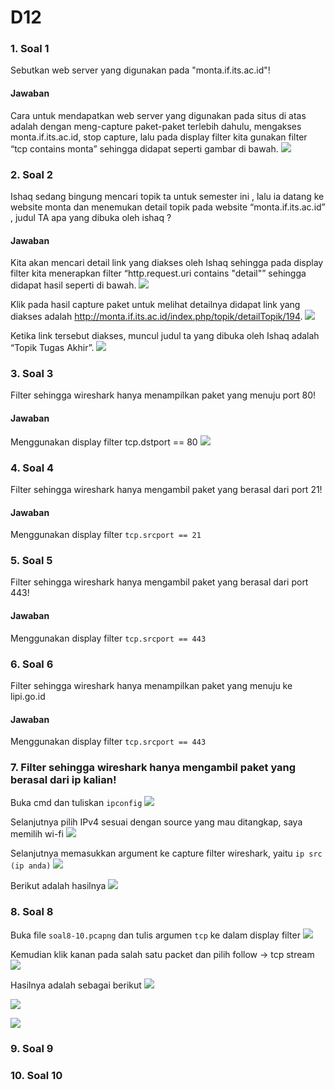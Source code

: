 # D12

### 1. Soal 1
Sebutkan web server yang digunakan pada "monta.if.its.ac.id"! 

#### Jawaban
Cara untuk mendapatkan web server yang digunakan pada situs di atas adalah dengan meng-capture paket-paket terlebih dahulu, mengakses monta.if.its.ac.id, stop capture, lalu pada display filter kita gunakan filter “tcp contains monta” sehingga didapat seperti gambar di bawah. 
![](pic/pic10.png)

### 2. Soal 2
Ishaq sedang bingung mencari topik ta untuk semester ini , lalu ia datang ke website monta dan menemukan detail topik pada website “monta.if.its.ac.id” , judul TA apa yang dibuka oleh ishaq ?

#### Jawaban
Kita akan mencari detail link yang diakses oleh Ishaq sehingga pada display filter kita menerapkan filter “http.request.uri contains "detail"” sehingga didapat hasil seperti di bawah.
![](pic/pic11.png)

Klik pada hasil capture paket untuk melihat detailnya didapat link yang diakses adalah http://monta.if.its.ac.id/index.php/topik/detailTopik/194. 
![](pic/pic12.png)

Ketika link tersebut diakses, muncul judul ta yang dibuka oleh Ishaq adalah “Topik Tugas Akhir”.
![](pic/pic13.png)

### 3. Soal 3
Filter sehingga wireshark hanya menampilkan paket yang menuju port 80! 

#### Jawaban
Menggunakan display filter tcp.dstport == 80
![](pic/pic14.png)

### 4. Soal 4
Filter sehingga wireshark hanya mengambil paket yang berasal dari port 21!

#### Jawaban

Menggunakan display filter `tcp.srcport == 21`

### 5. Soal 5
Filter sehingga wireshark hanya mengambil paket yang berasal dari port 443!

#### Jawaban

Menggunakan display filter `tcp.srcport == 443`

### 6. Soal 6
Filter sehingga wireshark hanya menampilkan paket yang menuju ke lipi.go.id
#### Jawaban

Menggunakan display filter `tcp.srcport == 443`

### 7. Filter sehingga wireshark hanya mengambil paket yang berasal dari ip kalian!

Buka cmd dan tuliskan ` ipconfig ` 
![](pic/pic1.png)

Selanjutnya pilih IPv4 sesuai dengan source yang mau ditangkap, saya memilih wi-fi
![](pic/pic2.png)

Selanjutnya memasukkan argument ke capture filter wireshark, yaitu ` ip src (ip anda) `
![](pic/pic3.png)

Berikut adalah hasilnya
![](pic/pic4.png)


### 8. Soal 8
Buka file ` soal8-10.pcapng ` dan tulis argumen ` tcp ` ke dalam display filter
![](pic/pic5.png)

Kemudian klik kanan pada salah satu packet dan pilih follow -> tcp stream
![](pic/pic6.png)

Hasilnya adalah sebagai berikut
![](pic/pic7.png)

![](pic/pic8.png)

![](pic/pic9.png)

### 9. Soal 9

### 10. Soal 10
